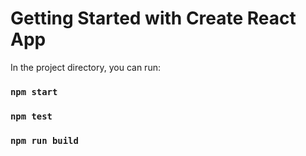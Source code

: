 # Getting Started with Create React App

In the project directory, you can run:

### `npm start`

### `npm test`

### `npm run build`


